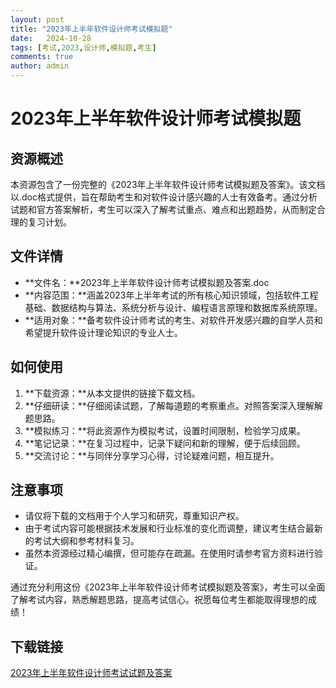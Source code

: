 ```yaml
---
layout: post
title: "2023年上半年软件设计师考试模拟题"
date:   2024-10-28
tags: [考试,2023,设计师,模拟题,考生]
comments: true
author: admin
---
```

# 2023年上半年软件设计师考试模拟题

## 资源概述

本资源包含了一份完整的《2023年上半年软件设计师考试模拟题及答案》。该文档以.doc格式提供，旨在帮助考生和对软件设计感兴趣的人士有效备考。通过分析试题和官方答案解析，考生可以深入了解考试重点、难点和出题趋势，从而制定合理的复习计划。

## 文件详情

- **文件名：**2023年上半年软件设计师考试模拟题及答案.doc
- **内容范围：**涵盖2023年上半年考试的所有核心知识领域，包括软件工程基础、数据结构与算法、系统分析与设计、编程语言原理和数据库系统原理。
- **适用对象：**备考软件设计师考试的考生、对软件开发感兴趣的自学人员和希望提升软件设计理论知识的专业人士。

## 如何使用

1. **下载资源：**从本文提供的链接下载文档。
2. **仔细研读：**仔细阅读试题，了解每道题的考察重点。对照答案深入理解解题思路。
3. **模拟练习：**将此资源作为模拟考试，设置时间限制，检验学习成果。
4. **笔记记录：**在复习过程中，记录下疑问和新的理解，便于后续回顾。
5. **交流讨论：**与同伴分享学习心得，讨论疑难问题，相互提升。

## 注意事项

- 请仅将下载的文档用于个人学习和研究，尊重知识产权。
- 由于考试内容可能根据技术发展和行业标准的变化而调整，建议考生结合最新的考试大纲和参考材料复习。
- 虽然本资源经过精心编撰，但可能存在疏漏。在使用时请参考官方资料进行验证。

通过充分利用这份《2023年上半年软件设计师考试模拟题及答案》，考生可以全面了解考试内容，熟悉解题思路，提高考试信心。祝愿每位考生都能取得理想的成绩！

## 下载链接

[2023年上半年软件设计师考试试题及答案](https://pan.quark.cn/s/9f65f8e17cdc)